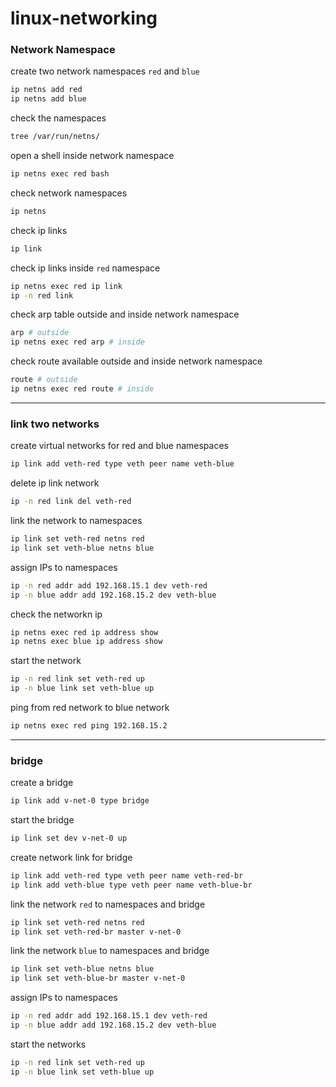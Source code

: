 # linux-networking

### Network Namespace

create two network namespaces `red` and `blue`
```bash
ip netns add red
ip netns add blue
```

check the namespaces
```bash
tree /var/run/netns/
```

open a shell inside network namespace
```bash
ip netns exec red bash
```

check network namespaces 
```bash
ip netns
```

check ip links
```bash
ip link
```

check ip links inside `red` namespace
```bash
ip netns exec red ip link
ip -n red link
```

check arp table outside and inside network namespace
```bash
arp # outside
ip netns exec red arp # inside
```

check route available outside and inside network namespace
```bash
route # outside
ip netns exec red route # inside
```
---

### link two networks

create virtual networks for red and blue namespaces
```bash
ip link add veth-red type veth peer name veth-blue
```

delete ip link network
```bash
ip -n red link del veth-red
```

link the network to namespaces
```bash
ip link set veth-red netns red
ip link set veth-blue netns blue
```

assign IPs to namespaces
```bash
ip -n red addr add 192.168.15.1 dev veth-red
ip -n blue addr add 192.168.15.2 dev veth-blue
```

check the networkn ip
```bash
ip netns exec red ip address show
ip netns exec blue ip address show
```

start the network
```bash
ip -n red link set veth-red up
ip -n blue link set veth-blue up
```

ping from red network to blue network
```bash
ip netns exec red ping 192.168.15.2
```
---

### bridge

create a bridge
```bash
ip link add v-net-0 type bridge
```

start the bridge
```bash
ip link set dev v-net-0 up
```

create network link for bridge
```bash
ip link add veth-red type veth peer name veth-red-br
ip link add veth-blue type veth peer name veth-blue-br
```

link the network `red` to namespaces and bridge
```bash
ip link set veth-red netns red
ip link set veth-red-br master v-net-0
```

link the network `blue` to namespaces and bridge
```bash
ip link set veth-blue netns blue
ip link set veth-blue-br master v-net-0
```

assign IPs to namespaces
```bash
ip -n red addr add 192.168.15.1 dev veth-red
ip -n blue addr add 192.168.15.2 dev veth-blue
```

start the networks
```bash
ip -n red link set veth-red up
ip -n blue link set veth-blue up
```
